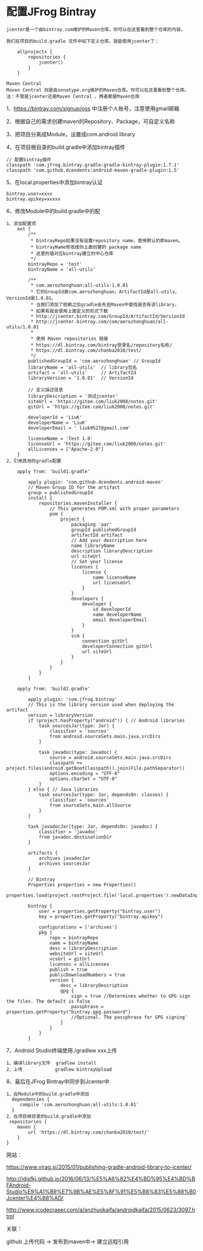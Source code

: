 # 配置JFrog Bintray 

	jcenter是一个由bintray.com维护的Maven仓库。你可以在这里看到整个仓库的内容。
	
	我们在项目的build.gradle 文件中如下定义仓库，就能使用jcenter了：
	
	    allprojects {
	        repositories {
	            jcenter()
	        }
	    }
	
	Maven Central
	Maven Central 则是由sonatype.org维护的Maven仓库。你可以在这里看到整个仓库。
	注：不管是jcenter还是Maven Central ，两者都是Maven仓库

1、https://bintray.com/signup/oss 中注册个人账号，注意使用gmail邮箱

2、根据自己的需求创建maven的Repository、Package，可自定义名称

3、把项目分离成Module，设置成com.android.library

4、在项目根目录的build.gradle中添加bintray插件

    // 配置bintray插件
    classpath 'com.jfrog.bintray.gradle:gradle-bintray-plugin:1.7.1'
    classpath 'com.github.dcendents:android-maven-gradle-plugin:1.5'

5、在local.properties中添加bintray认证

    bintray.user=xxxx
    bintray.apikey=xxxxx

6、修改Module中的build.gradle中的配

    1、添加配置项
	    ext {
		    /** 
		     * bintrayRepo如果没有设置repository name，使用默认的即maven。
		     * bintrayName修改成你上面创建的 package name
		     * 这里的值对应bintray建立的中心仓库
			 */
		    bintrayRepo = 'test'
		    bintrayName = 'all-utils'
		
		    /** 
			 * com.aerozhonghuan:all-utils:1.0.01
			 * 它的GroupId是com.aerozhonghuan，ArtifactId是all-utils，VersionId是1.0.01。
			 * 当我们添加了依赖之后gradle会先去Maven中查找是否有该library，
			 * 如果有就会使用上面定义的形式下载
			 * http://jcenter.bintray.com/GroupId/ArtifactId/VersionId
			 * http://jcenter.bintray.com/com/aerozhonghuan/all-utils/1.0.01
			 * 
		     * 使用 Maven repositories 链接
		     * https://dl.bintray.com/bintray登录名/repository名称/
		     * https://dl.bintray.com/chanba2010/test/
			 */
		    publishedGroupId = 'com.aerozhonghuan' // GroupId
		    libraryName = 'all-utils'  // library包名
		    artifact = 'all-utils'     // ArtifactId
		    libraryVersion = '1.0.01'  // VersionId
		
			// 定义描述信息
		    libraryDescription = '测试jcenter'
		    siteUrl = 'https://gitee.com/liuk2008/notes.git'
		    gitUrl = 'https://gitee.com/liuk2008/notes.git'
		
		    developerId = 'LiuK'
		    developerName = 'LiuK'
		    developerEmail = ' liuk9527@gmail.com'
		
		    licenseName = 'Test 1.0'
		    licenseUrl = 'https://gitee.com/liuk2008/notes.git'
		    allLicenses = ["Apache-2.0"]
		}
    2、引用其他的gradle配置

		apply from: 'build1.gradle'
					
			apply plugin: 'com.github.dcendents.android-maven'
			// Maven Group ID for the artifact
			group = publishedGroupId
			install {
			    repositories.mavenInstaller {
			        // This generates POM.xml with proper parameters
			        pom {
			            project {
			                packaging 'aar'
			                groupId publishedGroupId
			                artifactId artifact
			                // Add your description here
			                name libraryName
			                description libraryDescription
			                url siteUrl
			                // Set your license
			                licenses {
			                    license {
			                        name licenseName
			                        url licenseUrl
			                    }
			                }
			                developers {
			                    developer {
			                        id developerId
			                        name developerName
			                        email developerEmail
			                    }
			                }
			                scm {
			                    connection gitUrl
			                    developerConnection gitUrl
			                    url siteUrl
			                }
			            }
			        }
			    }
			}

		apply from: 'build2.gradle'

			apply plugin: 'com.jfrog.bintray'
			// This is the library version used when deploying the artifact
			version = libraryVersion
			if (project.hasProperty("android")) { // Android libraries
			    task sourcesJar(type: Jar) {
			        classifier = 'sources'
			        from android.sourceSets.main.java.srcDirs
			    }
			
			    task javadoc(type: Javadoc) {
			        source = android.sourceSets.main.java.srcDirs
			        classpath += project.files(android.getBootClasspath().join(File.pathSeparator))
			        options.encoding = "UTF-8"
			        options.charSet = "UTF-8"
			    }
			} else { // Java libraries
			    task sourcesJar(type: Jar, dependsOn: classes) {
			        classifier = 'sources'
			        from sourceSets.main.allSource
			    }
			}
			
			task javadocJar(type: Jar, dependsOn: javadoc) {
			    classifier = 'javadoc'
			    from javadoc.destinationDir
			}
			
			artifacts {
			    archives javadocJar
			    archives sourcesJar
			}
			
			// Bintray
			Properties properties = new Properties()
			properties.load(project.rootProject.file('local.properties').newDataInputStream())
			
			bintray {
			    user = properties.getProperty("bintray.user")
			    key = properties.getProperty("bintray.apikey")
			
			    configurations = ['archives']
			    pkg {
			        repo = bintrayRepo
			        name = bintrayName
			        desc = libraryDescription
			        websiteUrl = siteUrl
			        vcsUrl = gitUrl
			        licenses = allLicenses
			        publish = true
			        publicDownloadNumbers = true
			        version {
			            desc = libraryDescription
			            gpg {
			                sign = true //Determines whether to GPG sign the files. The default is false
			                passphrase = properties.getProperty("bintray.gpg.password")
			                //Optional. The passphrase for GPG signing'
			            }
			        }
			    }
			}
			  
7、Android Studio终端使用./gradlew xxx上传

    1、编译library文件  gradlew install
    2、上传            gradlew bintrayUpload

8、最后在JFrog Bintray中同步到Jcenter中

    1、在Module中的build.gradle中添加
      dependencies {
   		 compile 'com.aerozhonghuan:all-utils:1.0.01'
	  }
    2、在项目根目录的build.gradle中添加
     repositories {
	    maven {
	        url 'https://dl.bintray.com/chanba2010/test/'
	    }
	}

网站：

https://www.virag.si/2015/01/publishing-gradle-android-library-to-jcenter/

http://idisfkj.github.io/2016/06/13/%E5%A6%82%E4%BD%95%E4%BD%BFAndroid-Studio%E9%A1%B9%E7%9B%AE%E5%8F%91%E5%B8%83%E5%88%B0Jcenter%E4%B8%AD/

http://www.jcodecraeer.com/a/anzhuokaifa/androidkaifa/2015/0623/3097.html

关联：

github 上传代码 -> 发布到maven中-> 建立远程引用

